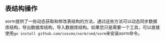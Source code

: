 ## 表结构操作

xorm提供了一些动态获取和修改表结构的方法，通过这些方法可以动态同步数据库结构，导出数据库结构，导入数据库结构。如果您只是需要一个工具，可以直接使用`go install github.com/coscms/xorm/cmd/xorm`来安装xorm命令。